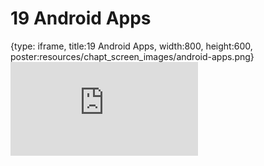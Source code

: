 # 19 Android Apps
 
{type: iframe, title:19 Android Apps, width:800, height:600, poster:resources/chapt_screen_images/android-apps.png}
![](https://datatrail-jhu.github.io/DataTrail/no_toc/android-apps.html)
 

 
